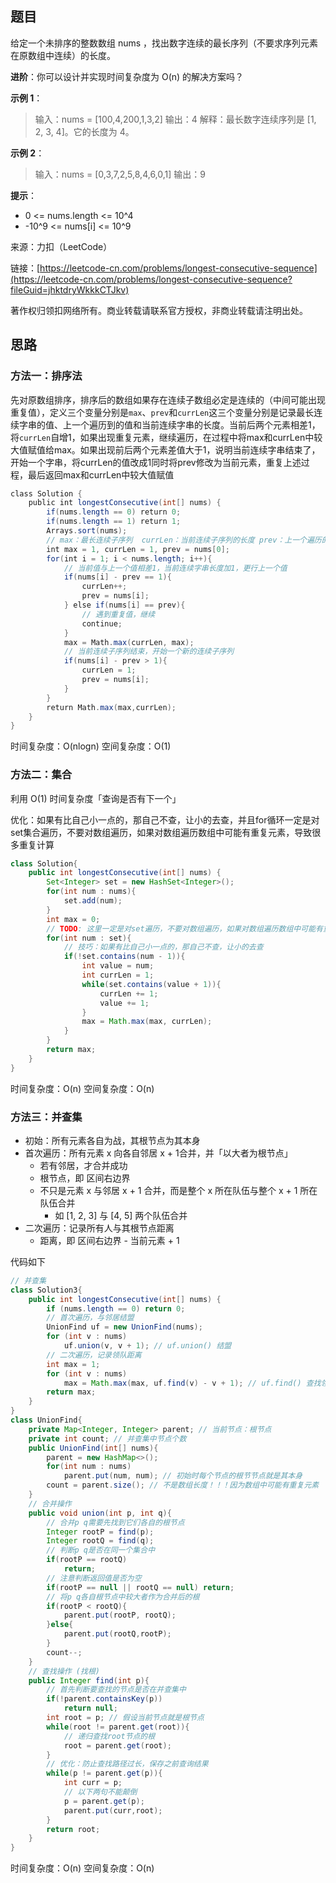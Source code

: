 ## 题目

给定一个未排序的整数数组 nums ，找出数字连续的最长序列（不要求序列元素在原数组中连续）的长度。

**进阶**：你可以设计并实现时间复杂度为 O(n) 的解决方案吗？

**示例 1**：

>输入：nums = [100,4,200,1,3,2]
>输出：4
>解释：最长数字连续序列是 [1, 2, 3, 4]。它的长度为 4。

**示例 2**：

>输入：nums = [0,3,7,2,5,8,4,6,0,1]
>输出：9

**提示**：

* 0 <= nums.length <= 10^4
* -10^9 <= nums[i] <= 10^9

来源：力扣（LeetCode）

链接：[https://leetcode-cn.com/problems/longest-consecutive-sequence](https://leetcode-cn.com/problems/longest-consecutive-sequence?fileGuid=jhktdryWkkkCTJkv)

著作权归领扣网络所有。商业转载请联系官方授权，非商业转载请注明出处。

## 思路

### 方法一：排序法

先对原数组排序，排序后的数组如果存在连续子数组必定是连续的（中间可能出现重复值），定义三个变量分别是`max`、`prev`和`currLen`这三个变量分别是记录最长连续字串的值、上一个遍历到的值和当前连续字串的长度。当前后两个元素相差1，将`currLen`自增1，如果出现重复元素，继续遍历，在过程中将max和currLen中较大值赋值给max。如果出现前后两个元素差值大于1，说明当前连续字串结束了，开始一个字串，将currLen的值改成1同时将prev修改为当前元素，重复上述过程，最后返回max和currLen中较大值赋值

```java
class Solution {
    public int longestConsecutive(int[] nums) {
        if(nums.length == 0) return 0;
        if(nums.length == 1) return 1; 
        Arrays.sort(nums);
        // max：最长连续子序列  currLen：当前连续子序列的长度 prev：上一个遍历的值
        int max = 1, currLen = 1, prev = nums[0];
        for(int i = 1; i < nums.length; i++){
            // 当前值与上一个值相差1，当前连续字串长度加1，更行上一个值
            if(nums[i] - prev == 1){
                currLen++;
                prev = nums[i];
            } else if(nums[i] == prev){
                // 遇到重复值，继续
                continue;
            } 
            max = Math.max(currLen, max);
            // 当前连续子序列结束，开始一个新的连续子序列
            if(nums[i] - prev > 1){
                currLen = 1;
                prev = nums[i];
            }
        }
        return Math.max(max,currLen);
    }
}
```
时间复杂度：O(nlogn)
空间复杂度：O(1)

### 方法二：集合

利用 O(1) 时间复杂度「查询是否有下一个」

优化：如果有比自己小一点的，那自己不查，让小的去查，并且for循环一定是对set集合遍历，不要对数组遍历，如果对数组遍历数组中可能有重复元素，导致很多重复计算

```java
class Solution{
    public int longestConsecutive(int[] nums) {
        Set<Integer> set = new HashSet<Integer>();
        for(int num : nums){
            set.add(num);
        }
        int max = 0;
        // TODO: 这里一定是对set遍历，不要对数组遍历，如果对数组遍历数组中可能有重复元素，导致很多重复计算
        for(int num : set){
            // 技巧：如果有比自己小一点的，那自己不查，让小的去查
            if(!set.contains(num - 1)){
                int value = num;
                int currLen = 1;
                while(set.contains(value + 1)){
                    currLen += 1;
                    value += 1;
                }
                max = Math.max(max, currLen);
            }
        }
        return max;
    }
}
```
时间复杂度：O(n)
空间复杂度：O(n)

### 方法三：并查集

* 初始：所有元素各自为战，其根节点为其本身
* 首次遍历：所有元素 x 向各自邻居 x + 1合并，并「以大者为根节点」
    * 若有邻居，才合并成功
    * 根节点，即 区间右边界
    * 不只是元素 x 与邻居 x + 1 合并，而是整个 x 所在队伍与整个 x + 1 所在队伍合并
        * 如 [1, 2, 3] 与 [4, 5] 两个队伍合并
* 二次遍历：记录所有人与其根节点距离
    * 距离，即 区间右边界 - 当前元素 + 1

代码如下

```java
// 并查集
class Solution3{
    public int longestConsecutive(int[] nums) {
        if (nums.length == 0) return 0;
        // 首次遍历，与邻居结盟
        UnionFind uf = new UnionFind(nums);
        for (int v : nums)
            uf.union(v, v + 1); // uf.union() 结盟
        // 二次遍历，记录领队距离
        int max = 1;
        for (int v : nums)
            max = Math.max(max, uf.find(v) - v + 1); // uf.find() 查找领队
        return max;
    }
}
class UnionFind{
    private Map<Integer, Integer> parent; // 当前节点：根节点
    private int count; // 并查集中节点个数
    public UnionFind(int[] nums){
        parent = new HashMap<>();
        for(int num : nums)
            parent.put(num, num); // 初始时每个节点的根节节点就是其本身
        count = parent.size(); // 不是数组长度！！！因为数组中可能有重复元素
    }
    // 合并操作
    public void union(int p, int q){
        // 合并p q需要先找到它们各自的根节点
        Integer rootP = find(p);
        Integer rootQ = find(q);
        // 判断p q是否在同一个集合中
        if(rootP == rootQ)
            return;
        // 注意判断返回值是否为空
        if(rootP == null || rootQ == null) return;
        // 将p q各自根节点中较大者作为合并后的根
        if(rootP < rootQ){
            parent.put(rootP, rootQ);
        }else{
            parent.put(rootQ,rootP);
        }
        count--;
    }
    // 查找操作 (找根)
    public Integer find(int p){
        // 首先判断要查找的节点是否在并查集中
        if(!parent.containsKey(p))
            return null;
        int root = p; // 假设当前节点就是根节点
        while(root != parent.get(root)){
            // 递归查找root节点的根
            root = parent.get(root);
        }
        // 优化：防止查找路径过长，保存之前查询结果
        while(p != parent.get(p)){
            int curr = p;
            // 以下两句不能颠倒
            p = parent.get(p);
            parent.put(curr,root);
        }
        return root;
    }
}
```
时间复杂度：O(n)
空间复杂度：O(n)

